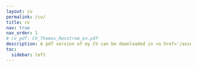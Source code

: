 ```yaml
---
layout: cv
permalink: /cv/
title: cv
nav: true
nav_order: 1
# cv_pdf: CV_Thomas_Renstrom_en.pdf
description: A pdf version of my CV can be downloaded in <a href='/assets/pdf/CV_Thomas_Renstrom_en.pdf' style="color:global-theme-color";>English</a>.
toc:
  sidebar: left
---
```

